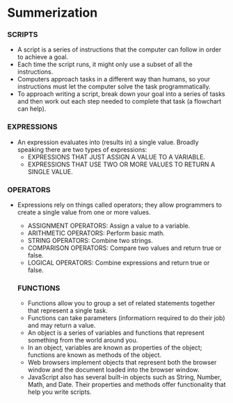 # Summerization 


### **SCRIPTS**
 - A script is a series of instructions that the computer
 can follow in order to achieve a goal. 
 - Each time the script runs, it might only use a subset of
 all the instructions.
 - Computers approach tasks in a different way than
 humans, so your instructions must let the computer
 solve the task programmatically.
 - To approach writing a script, break down your goal into
 a series of tasks and then work out each step needed
 to complete that task (a flowchart can help).


### **EXPRESSIONS**
- An expression evaluates into (results in) a single value. Broadly       speaking there are two types of expressions:
  - EXPRESSIONS THAT JUST ASSIGN A VALUE TO A VARIABLE.
  - EXPRESSIONS THAT USE TWO OR MORE VALUES TO RETURN A SINGLE VALUE.


### **OPERATORS**
- Expressions rely on things called operators; they allow programmers to create a single value from one or more values.
  - ASSIGNMENT OPERATORS: Assign a value to a variable.
  - ARITHMETIC OPERATORS: Perform basic math.
  - STRING OPERATORS: Combine two strings.
  - COMPARISON OPERATORS: Compare two values and return true or false.
  - LOGICAL OPERATORS: Combine expressions and return true or false.


  ### **FUNCTIONS**
   - Functions allow you to group a set of related statements together that represent a single task.
   - Functions can take parameters (informatiorn required to do their job) and may return a value. 
   - An object is a series of variables and functions that
 represent something from the world around you.
   - In an object, variables are known as properties of the
object; functions are known as methods of the object.
   - Web browsers implement objects that represent both
the browser window and the document loaded into the
browser window.
   - JavaScript also has several built-in objects such as
String, Number, Math, and Date. Their properties and
methods offer functionality that help you write scripts.

